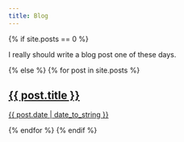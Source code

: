 ```yaml
---
title: Blog
---
```


{% if site.posts == 0 %}
  <p>I really should write a blog post one of these days.</p>
{% else %}
  {% for post in site.posts %}
    <a href="{{ post.url }}">
      <h2>{{ post.title }}</h2>
      <p>{{ post.date | date_to_string }}</p>
    </a>
  {% endfor %}
{% endif %}
